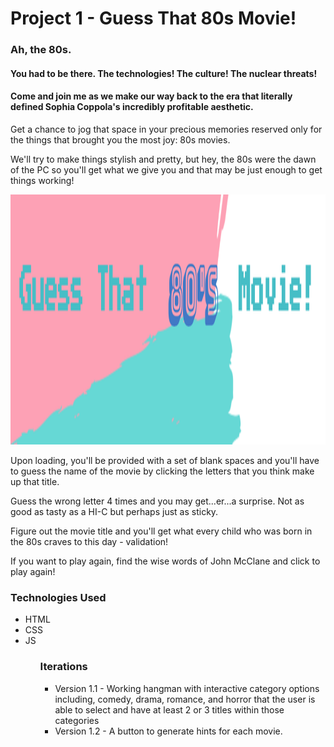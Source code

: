 # Project 1 - Guess That 80s Movie!

<h3> Ah, the 80s. </h3>

<h4>You had to be there. The technologies! The culture! The nuclear threats!</h4>

<h4>Come and join me as we make our way back to the era that literally defined Sophia Coppola's incredibly profitable aesthetic.</h4>

<p>Get a chance to jog that space in your precious memories reserved only for the things that brought you the most joy: 80s movies.</p>

<p>We'll try to make things stylish and pretty, but hey, the 80s were the dawn of the PC so you'll get what we give you and that may be just enough to get things working!</p>

<img src ="images/gametitle.png" width="700" height="400">

<p>Upon loading, you'll be provided with a set of blank spaces and you'll have to guess the name of the movie by clicking the letters that you think make up that title.</p>

<p>Guess the wrong letter 4 times and you may get...er...a surprise. Not as good as tasty as a HI-C but perhaps just as sticky.</p>

<p>Figure out the movie title and you'll get what every child who was born in the 80s craves to this day - validation!</p>

<p>If you want to play again, find the wise words of John McClane and click to play again!</p>


<h3>Technologies Used</h3>
<ul>
<li>HTML</li>
<li>CSS</li>
<li>JS</li>
<ul>


<h3>Iterations</h3>
<ul>
<li>Version 1.1 - Working hangman with interactive category options including, comedy, drama, romance, and horror that the user is able to select and have at least 2 or 3 titles within those categories</li>
<li>Version 1.2 - A button to generate hints for each movie.</li>
<ul>
